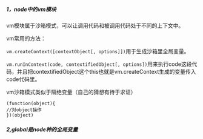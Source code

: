 ##### 1，node中的vm模块

vm模块属于沙箱模式，可以让调用代码和被调用代码处于不同的上下文中。

vm常用的方法：

​		`vm.createContext([contextObject[, options]])`用于生成沙箱里全局变量。

​       `vm.runInContext(code, contextifiedObject[, options])`用来执行code这段代码，并且把contextifiedObject这个this也就是vm.createContext生成的变量传入code代码里。

vm沙箱模式类似于隔绝变量（自己的猜想有待于求证）

```
(function(object){
//对object操作
})(object)
```



##### 2,global是node种的全局变量

